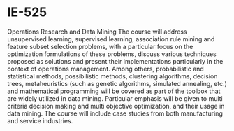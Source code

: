 # IE-525
Operations Research and Data Mining
The course will address unsupervised learning, supervised learning, association rule mining and feature subset selection problems, with a particular focus on the optimization formulations of these problems, discuss various techniques proposed as solutions and present their implementations particularly in the context of operations management.
Among others, probabilistic and statistical methods, possibilistic methods, clustering algorithms, decision trees, metaheuristics (such as genetic algorithms, simulated annealing, etc.) and mathematical programming will be covered as part of the toolbox that are widely utilized in data mining.  Particular emphasis will be given to multi criteria decision making and multi objective optimization, and their usage in data mining.
The course will include case studies from both manufacturing and service industries.  
